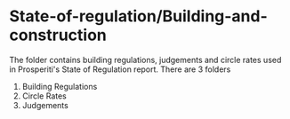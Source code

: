 # State-of-regulation/Building-and-construction
The folder contains building regulations, judgements and circle rates used in Prosperiti's State of Regulation report.
There are 3 folders
  1. Building Regulations
  2. Circle Rates
  3. Judgements
